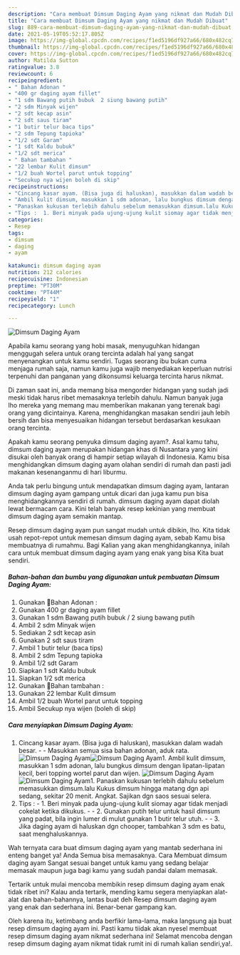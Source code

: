 ```yaml
---
description: "Cara membuat Dimsum Daging Ayam yang nikmat dan Mudah Dibuat"
title: "Cara membuat Dimsum Daging Ayam yang nikmat dan Mudah Dibuat"
slug: 889-cara-membuat-dimsum-daging-ayam-yang-nikmat-dan-mudah-dibuat
date: 2021-05-19T05:52:17.805Z
image: https://img-global.cpcdn.com/recipes/f1ed5196df927a66/680x482cq70/dimsum-daging-ayam-foto-resep-utama.jpg
thumbnail: https://img-global.cpcdn.com/recipes/f1ed5196df927a66/680x482cq70/dimsum-daging-ayam-foto-resep-utama.jpg
cover: https://img-global.cpcdn.com/recipes/f1ed5196df927a66/680x482cq70/dimsum-daging-ayam-foto-resep-utama.jpg
author: Matilda Sutton
ratingvalue: 3.8
reviewcount: 6
recipeingredient:
- " Bahan Adonan "
- "400 gr daging ayam fillet"
- "1 sdm Bawang putih bubuk  2 siung bawang putih"
- "2 sdm Minyak wijen"
- "2 sdt kecap asin"
- "2 sdt saus tiram"
- "1 butir telur baca tips"
- "2 sdm Tepung tapioka"
- "1/2 sdt Garam"
- "1 sdt Kaldu bubuk"
- "1/2 sdt merica"
- " Bahan tambahan "
- "22 lembar Kulit dimsum"
- "1/2 buah Wortel parut untuk topping"
- "Secukup nya wijen boleh di skip"
recipeinstructions:
- "Cincang kasar ayam. (Bisa juga di haluskan), masukkan dalam wadah besar.  Masukkan semua sisa bahan adonan, aduk rata."
- "Ambil kulit dimsum, masukkan 1 sdm adonan, lalu bungkus dimsum dengan lipatan-lipatan kecil, beri topping wortel parut dan wijen."
- "Panaskan kukusan terlebih dahulu sebelum memasukkan dimsum.lalu Kukus dimsum hingga matang dgn api sedang, sekitar 20 menit. Angkat. Sajikan dgn saos sesuai selera."
- "Tips :  1. Beri minyak pada ujung-ujung kulit siomay agar tidak menjadi cokelat ketika dikukus.  2. Gunakan putih telur untuk hasil dimsum yang padat, bila ingin lumer di mulut gunakan 1 butir telur utuh.  3. Jika daging ayam di haluskan dgn chooper, tambahkan 3 sdm es batu, saat menghaluskannya."
categories:
- Resep
tags:
- dimsum
- daging
- ayam

katakunci: dimsum daging ayam 
nutrition: 212 calories
recipecuisine: Indonesian
preptime: "PT30M"
cooktime: "PT44M"
recipeyield: "1"
recipecategory: Lunch

---
```



![Dimsum Daging Ayam](https://img-global.cpcdn.com/recipes/f1ed5196df927a66/680x482cq70/dimsum-daging-ayam-foto-resep-utama.jpg)

Apabila kamu seorang yang hobi masak, menyuguhkan hidangan menggugah selera untuk orang tercinta adalah hal yang sangat menyenangkan untuk kamu sendiri. Tugas seorang ibu bukan cuma menjaga rumah saja, namun kamu juga wajib menyediakan keperluan nutrisi terpenuhi dan panganan yang dikonsumsi keluarga tercinta harus nikmat.

Di zaman  saat ini, anda memang bisa mengorder hidangan yang sudah jadi meski tidak harus ribet memasaknya terlebih dahulu. Namun banyak juga lho mereka yang memang mau memberikan makanan yang terenak bagi orang yang dicintainya. Karena, menghidangkan masakan sendiri jauh lebih bersih dan bisa menyesuaikan hidangan tersebut berdasarkan kesukaan orang tercinta. 



Apakah kamu seorang penyuka dimsum daging ayam?. Asal kamu tahu, dimsum daging ayam merupakan hidangan khas di Nusantara yang kini disukai oleh banyak orang di hampir setiap wilayah di Indonesia. Kamu bisa menghidangkan dimsum daging ayam olahan sendiri di rumah dan pasti jadi makanan kesenanganmu di hari liburmu.

Anda tak perlu bingung untuk mendapatkan dimsum daging ayam, lantaran dimsum daging ayam gampang untuk dicari dan juga kamu pun bisa menghidangkannya sendiri di rumah. dimsum daging ayam dapat diolah lewat bermacam cara. Kini telah banyak resep kekinian yang membuat dimsum daging ayam semakin mantap.

Resep dimsum daging ayam pun sangat mudah untuk dibikin, lho. Kita tidak usah repot-repot untuk memesan dimsum daging ayam, sebab Kamu bisa membuatnya di rumahmu. Bagi Kalian yang akan menghidangkannya, inilah cara untuk membuat dimsum daging ayam yang enak yang bisa Kita buat sendiri.

<!--inarticleads1-->

##### Bahan-bahan dan bumbu yang digunakan untuk pembuatan Dimsum Daging Ayam:

1. Gunakan  📌Bahan Adonan :
1. Gunakan 400 gr daging ayam fillet
1. Gunakan 1 sdm Bawang putih bubuk / 2 siung bawang putih
1. Ambil 2 sdm Minyak wijen
1. Sediakan 2 sdt kecap asin
1. Gunakan 2 sdt saus tiram
1. Ambil 1 butir telur (baca tips)
1. Ambil 2 sdm Tepung tapioka
1. Ambil 1/2 sdt Garam
1. Siapkan 1 sdt Kaldu bubuk
1. Siapkan 1/2 sdt merica
1. Gunakan  📌Bahan tambahan :
1. Gunakan 22 lembar Kulit dimsum
1. Ambil 1/2 buah Wortel parut untuk topping
1. Ambil Secukup nya wijen (boleh di skip)




<!--inarticleads2-->

##### Cara menyiapkan Dimsum Daging Ayam:

1. Cincang kasar ayam. (Bisa juga di haluskan), masukkan dalam wadah besar. -  - Masukkan semua sisa bahan adonan, aduk rata.
<img src="https://img-global.cpcdn.com/steps/6e4d3157ea0c19e2/160x128cq70/dimsum-daging-ayam-langkah-memasak-1-foto.jpg" alt="Dimsum Daging Ayam"><img src="https://img-global.cpcdn.com/steps/77dc8a8b65c09c9f/160x128cq70/dimsum-daging-ayam-langkah-memasak-1-foto.jpg" alt="Dimsum Daging Ayam">1. Ambil kulit dimsum, masukkan 1 sdm adonan, lalu bungkus dimsum dengan lipatan-lipatan kecil, beri topping wortel parut dan wijen.
<img src="//assets-global.cpcdn.com/assets/icons/button_play-2c75c40dde080a61004c1f40b05d8f140eaff45d7e9e6481dc71c63d2e7c4909.png" alt="Dimsum Daging Ayam"><img src="//assets-global.cpcdn.com/assets/icons/button_play-2c75c40dde080a61004c1f40b05d8f140eaff45d7e9e6481dc71c63d2e7c4909.png" alt="Dimsum Daging Ayam">1. Panaskan kukusan terlebih dahulu sebelum memasukkan dimsum.lalu Kukus dimsum hingga matang dgn api sedang, sekitar 20 menit. Angkat. Sajikan dgn saos sesuai selera.
1. Tips :  - 1. Beri minyak pada ujung-ujung kulit siomay agar tidak menjadi cokelat ketika dikukus. -  - 2. Gunakan putih telur untuk hasil dimsum yang padat, bila ingin lumer di mulut gunakan 1 butir telur utuh. -  - 3. Jika daging ayam di haluskan dgn chooper, tambahkan 3 sdm es batu, saat menghaluskannya.




Wah ternyata cara buat dimsum daging ayam yang mantab sederhana ini enteng banget ya! Anda Semua bisa memasaknya. Cara Membuat dimsum daging ayam Sangat sesuai banget untuk kamu yang sedang belajar memasak maupun juga bagi kamu yang sudah pandai dalam memasak.

Tertarik untuk mulai mencoba membikin resep dimsum daging ayam enak tidak ribet ini? Kalau anda tertarik, mending kamu segera menyiapkan alat-alat dan bahan-bahannya, lantas buat deh Resep dimsum daging ayam yang enak dan sederhana ini. Benar-benar gampang kan. 

Oleh karena itu, ketimbang anda berfikir lama-lama, maka langsung aja buat resep dimsum daging ayam ini. Pasti kamu tiidak akan nyesel membuat resep dimsum daging ayam nikmat sederhana ini! Selamat mencoba dengan resep dimsum daging ayam nikmat tidak rumit ini di rumah kalian sendiri,ya!.

